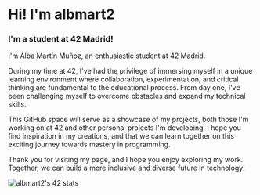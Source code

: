 # Hi! I'm albmart2

### I'm a student at 42 Madrid!

I'm Alba Martín Muñoz, an enthusiastic student at 42 Madrid.

During my time at 42, I've had the privilege of immersing myself in a unique learning environment where collaboration, experimentation, and critical thinking are fundamental to the educational process. From day one, I've been challenging myself to overcome obstacles and expand my technical skills.

This GitHub space will serve as a showcase of my projects, both those I'm working on at 42 and other personal projects I'm developing. I hope you find inspiration in my creations, and that we can learn together on this exciting journey towards mastery in programming.

Thank you for visiting my page, and I hope you enjoy exploring my work. Together, we can build a more inclusive and diverse future in technology!

![albmart2's 42 stats](https://badge.mediaplus.ma/kettlebells/albmart2)
